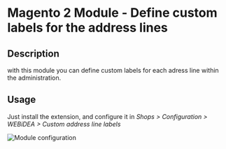 # Magento 2 Module - Define custom labels for the address lines

## Description

with this module you can define custom labels for each adress line within the administration.

## Usage

Just install the extension, and configure it in *Shops > Configuration > WEBiDEA > Custom address line labels*

![Module configuration](https://webidea24.de/app/uploads/_github/magento2-module-custom-address-line-labels/configuration.png)
